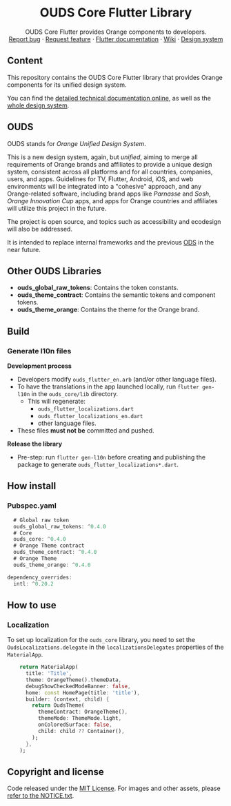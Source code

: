 <h1 align="center">OUDS Core Flutter Library</h1>

<p align="center">
  OUDS Core Flutter provides Orange components to developers.
  <br>
  <a href="https://github.com/Orange-OpenSource/ouds-flutter/issues/new?template=bug_report.yml" title="Open an issue on GitHub">Report bug</a>
  ·
  <a href="https://github.com/Orange-OpenSource/ouds-flutter/issues/new?template=feature_request.yml" title="Open an issue on GitHub">Request feature</a>
  ·
  <a href="https://flutter.unified-design-system.orange.com/" title="Flutter library technical documentation on GitHub Pages">Flutter documentation</a>
  ·
  <a href="https://github.com/Orange-OpenSource/ouds-flutter/wiki" title="Flutter library wiki">Wiki</a>
  ·
  <a href="https://unified-design-system.orange.com/" title="Design system global website">Design system</a>
</p>

## Content

This repository contains the OUDS Core Flutter library that provides Orange components for its unified design system.

You can find the [detailed technical documentation online](https://flutter.unified-design-system.orange.com/), as well as the [whole design system](https://unified-design-system.orange.com/).

## OUDS

OUDS stands for *Orange Unified Design System*.

This is a new design system, again, but _unified_, aiming to merge all requirements of Orange brands and affiliates to provide a unique design system, consistent across all platforms and for all countries, companies, users, and apps. Guidelines for TV, Flutter, Android, iOS, and web environments will be integrated into a "cohesive" approach, and any Orange-related software, including brand apps like *Parnasse* and *Sosh*, *Orange Innovation Cup* apps, and apps for Orange countries and affiliates will utilize this project in the future.

The project is open source, and topics such as accessibility and ecodesign will also be addressed.

It is intended to replace internal frameworks and the previous [ODS](https://github.com/Orange-OpenSource/ods-flutter) in the near future.

## Other OUDS Libraries

- **ouds_global_raw_tokens**: Contains the token constants.
- **ouds_theme_contract**: Contains the semantic tokens and component tokens.
- **ouds_theme_orange**: Contains the theme for the Orange brand.

## Build

### Generate l10n files

**Development process**

* Developers modify `ouds_flutter_en.arb` (and/or other language files).
* To have the translations in the app launched locally, run `flutter gen-l10n` in the `ouds_core/lib` directory.
    * This will regenerate:
        * `ouds_flutter_localizations.dart`
        * `ouds_flutter_localizations_en.dart`
        * other language files.
* These files **must not be** committed and pushed.

**Release the library**

* Pre-step: run `flutter gen-l10n` before creating and publishing the package to generate `ouds_flutter_localizations*.dart`.

## How install

### Pubspec.yaml

```Dart
  # Global raw token
  ouds_global_raw_tokens: ^0.4.0
  # Core
  ouds_core: ^0.4.0
  # Orange Theme contract
  ouds_theme_contract: ^0.4.0
  # Orange Theme
  ouds_theme_orange: ^0.4.0

dependency_overrides:
  intl: ^0.20.2
```

## How to use

### Localization

To set up localization for the `ouds_core` library, you need to set the `OudsLocalizations.delegate` in the `localizationsDelegates` properties of the `MaterialApp`. 

```Dart
    return MaterialApp(
      title: 'Title',
      theme: OrangeTheme().themeData,
      debugShowCheckedModeBanner: false,
      home: const HomePage(title: 'title'),
      builder: (context, child) {
        return OudsTheme(
          themeContract: OrangeTheme(),
          themeMode: ThemeMode.light,
          onColoredSurface: false,
          child: child ?? Container(),
        );
      },
    );
```

## Copyright and license

Code released under the [MIT License](https://github.com/Orange-OpenSource/ouds-flutter/blob/develop/LICENSE).
For images and other assets, please [refer to the NOTICE.txt](https://github.com/Orange-OpenSource/ouds-flutter/blob/develop/NOTICE.txt).
